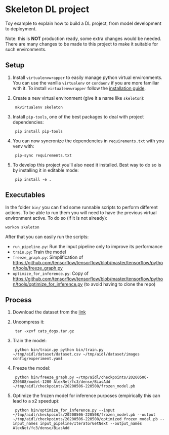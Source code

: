 # Skeleton DL project
Toy example to explain how to build a DL project, from model development to deployment.

Note: this is **NOT** production ready, some extra changes would be needed. There are many changes to be made to this
project to make it suitable for such environments.

## Setup
1. Install `virtualenvwrapper` to easily manage python virtual environments. You can use the vanilla `virtualenv` or 
`condaenv` if you are more familiar with it.
To install `virtualenvwrapper` follow the [installation guide](https://virtualenvwrapper.readthedocs.io/en/latest/install.html).

2. Create a new virtual environment (give it a name like `skeleton`):

        mkvirtualenv skeleton
    
3. Install `pip-tools`, one of the best packages to deal with project dependencies:

        pip install pip-tools
    
4. You can now syncronize the dependencies in `requirements.txt` with you venv with:

        pip-sync requirements.txt
    
5. To develop this project you'll also need it installed. Best way to do so is by installing it in editable mode:

        pip install -e .
    
## Executables
In the folder `bin/` you can find some runnable scripts to perform different actions. To be able to run them you will
need to have the previous virtual environment active. To do so (if it is not already):

    workon skeleton
    
After that you can easily run the scripts:

- `run_pipeline.py`: Run the input pipeline only to improve its performance
- `train.py`: Train the model
- `freeze_graph.py`: Simplification of https://github.com/tensorflow/tensorflow/blob/master/tensorflow/python/tools/freeze_graph.py
- `optimize_for_inference.py`: Copy of https://github.com/tensorflow/tensorflow/blob/master/tensorflow/python/tools/optimize_for_inference.py 
(to avoid having to clone the repo)


## Process
1. Download the dataset from the [link](https://drive.google.com/open?id=1buohX7t8Z8WSBc-21CTQWbF36rZlL8u2)
2. Uncompress it:

        tar -xzvf cats_dogs.tar.gz
        
3. Train the model:
        
        python bin/train.py python bin/train.py ~/tmp/aidl/dataset/dataset.csv ~/tmp/aidl/dataset/images config/experiment.yaml
        
4. Freeze the model:

        python bin/freeze_graph.py ~/tmp/aidl/checkpoints/20200506-220508/model-1200 AlexNet/fc3/dense/BiasAdd ~/tmp/aidl/checkpoints/20200506-220508/frozen_model.pb
        
5. Optimize the frozen model for inference purposes (empirically this can lead to a x2 speedup):

        python bin/optimize_for_inference.py --input ~/tmp/aidl/checkpoints/20200506-220508/frozen_model.pb --output ~/tmp/aidl/checkpoints/20200506-220508/optimized_frozen_model.pb --input_names input_pipeline/IteratorGetNext --output_names AlexNet/fc3/dense/BiasAdd